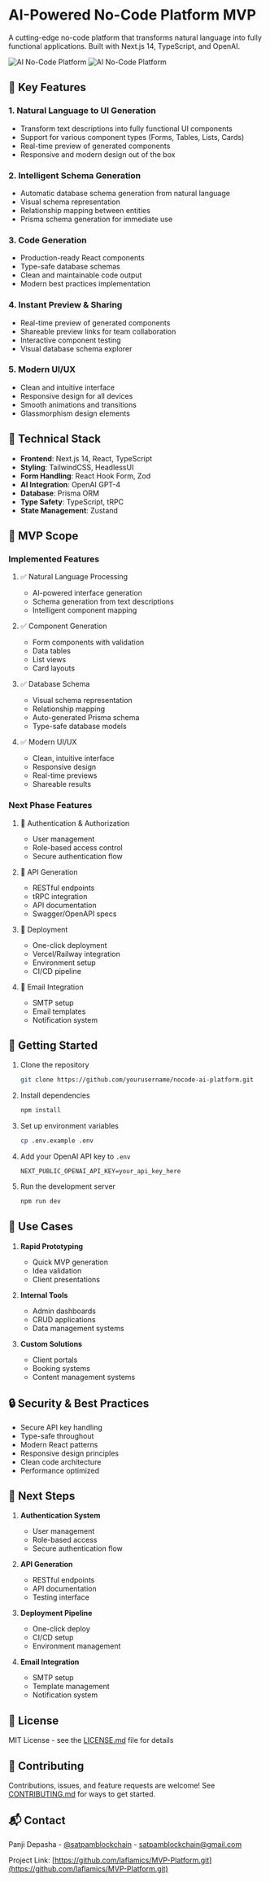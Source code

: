 # AI-Powered No-Code Platform MVP

A cutting-edge no-code platform that transforms natural language into fully functional applications. Built with Next.js 14, TypeScript, and OpenAI.

![AI No-Code Platform](ainocode.png)
![AI No-Code Platform](ainocode2.png)

## 🌟 Key Features

### 1. Natural Language to UI Generation
- Transform text descriptions into fully functional UI components
- Support for various component types (Forms, Tables, Lists, Cards)
- Real-time preview of generated components
- Responsive and modern design out of the box

### 2. Intelligent Schema Generation
- Automatic database schema generation from natural language
- Visual schema representation
- Relationship mapping between entities
- Prisma schema generation for immediate use

### 3. Code Generation
- Production-ready React components
- Type-safe database schemas
- Clean and maintainable code output
- Modern best practices implementation

### 4. Instant Preview & Sharing
- Real-time preview of generated components
- Shareable preview links for team collaboration
- Interactive component testing
- Visual database schema explorer

### 5. Modern UI/UX
- Clean and intuitive interface
- Responsive design for all devices
- Smooth animations and transitions
- Glassmorphism design elements

## 🚀 Technical Stack

- **Frontend**: Next.js 14, React, TypeScript
- **Styling**: TailwindCSS, HeadlessUI
- **Form Handling**: React Hook Form, Zod
- **AI Integration**: OpenAI GPT-4
- **Database**: Prisma ORM
- **Type Safety**: TypeScript, tRPC
- **State Management**: Zustand

## 🎯 MVP Scope

### Implemented Features
1. ✅ Natural Language Processing
   - AI-powered interface generation
   - Schema generation from text descriptions
   - Intelligent component mapping

2. ✅ Component Generation
   - Form components with validation
   - Data tables
   - List views
   - Card layouts

3. ✅ Database Schema
   - Visual schema representation
   - Relationship mapping
   - Auto-generated Prisma schema
   - Type-safe database models

4. ✅ Modern UI/UX
   - Clean, intuitive interface
   - Responsive design
   - Real-time previews
   - Shareable results

### Next Phase Features
1. 🔄 Authentication & Authorization
   - User management
   - Role-based access control
   - Secure authentication flow

2. 🔄 API Generation
   - RESTful endpoints
   - tRPC integration
   - API documentation
   - Swagger/OpenAPI specs

3. 🔄 Deployment
   - One-click deployment
   - Vercel/Railway integration
   - Environment setup
   - CI/CD pipeline

4. 🔄 Email Integration
   - SMTP setup
   - Email templates
   - Notification system

## 🚀 Getting Started

1. Clone the repository
   ```bash
   git clone https://github.com/yourusername/nocode-ai-platform.git
   ```

2. Install dependencies
   ```bash
   npm install
   ```

3. Set up environment variables
   ```bash
   cp .env.example .env
   ```

4. Add your OpenAI API key to `.env`
   ```
   NEXT_PUBLIC_OPENAI_API_KEY=your_api_key_here
   ```

5. Run the development server
   ```bash
   npm run dev
   ```

## 🎯 Use Cases

1. **Rapid Prototyping**
   - Quick MVP generation
   - Idea validation
   - Client presentations

2. **Internal Tools**
   - Admin dashboards
   - CRUD applications
   - Data management systems

3. **Custom Solutions**
   - Client portals
   - Booking systems
   - Content management systems

## 🔒 Security & Best Practices

- Secure API key handling
- Type-safe throughout
- Modern React patterns
- Responsive design principles
- Clean code architecture
- Performance optimized

## 🎯 Next Steps

1. **Authentication System**
   - User management
   - Role-based access
   - Secure authentication flow

2. **API Generation**
   - RESTful endpoints
   - API documentation
   - Testing interface

3. **Deployment Pipeline**
   - One-click deploy
   - CI/CD setup
   - Environment management

4. **Email Integration**
   - SMTP setup
   - Template management
   - Notification system

## 📝 License

MIT License - see the [LICENSE.md](LICENSE.md) file for details

## 🤝 Contributing

Contributions, issues, and feature requests are welcome! See [CONTRIBUTING.md](CONTRIBUTING.md) for ways to get started.

## 📬 Contact

Panji Depasha - [@satpamblockchain](https://twitter.com/satpamblockchain) - satpamblockchain@gmail.com

Project Link: [https://github.com/laflamics/MVP-Platform.git](https://github.com/laflamics/MVP-Platform.git)
